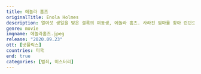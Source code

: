 ```yaml
---
title: 에놀라 홈즈
originalTitle: Enola Holmes
description: 열여섯 생일을 맞은 셜록의 여동생, 에놀라 홈즈. 사라진 엄마를 찾아 런던으로 향한다. 명석한 두뇌의 대명사인 오빠까지 따돌리고, 위험에 빠진 귀족 청년의 미스터리와 엮이는데. 사건을 추적하며, 홈즈 가문답게 예리한 추리력이 폭발한다. 미스터리 가득한 이 모험, 무사히 마칠 수 있을까?
genre: movie
imgname: 에놀라홈즈.jpeg
release: "2020.09.23"
ott: [넷플릭스]
countries: 미국
end: true
categories: [범죄, 미스터리]
---
```

